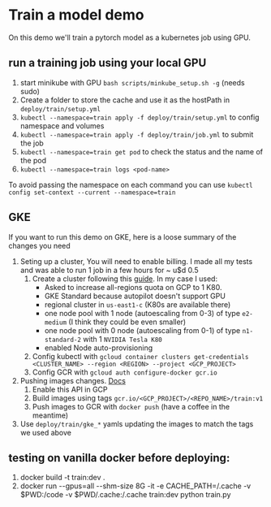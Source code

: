 # Train a model demo
On this demo we'll train a pytorch model as a kubernetes job using GPU.

## run a training job using your local GPU

1. start minikube with GPU `bash scripts/minkube_setup.sh -g` (needs sudo)
1. Create a folder to store the cache and use it as the hostPath in `deploy/train/setup.yml`
1. `kubectl --namespace=train apply -f deploy/train/setup.yml` to config namespace and volumes
1. `kubectl --namespace=train apply -f deploy/train/job.yml` to submit the job
1. `kubectl --namespace=train get pod` to check the status and the name of the pod
1. `kubectl --namespace=train logs <pod-name>`

To avoid passing the namespace on each command you can use `kubectl config set-context --current --namespace=train`

## GKE
If you want to run this demo on GKE, here is a loose summary of the changes you need

1. Seting up a cluster, You will need to enable billing. I made all my tests and was able to run 1 job in a few hours for ~ u$d 0.5
    1. Create a cluster following this [guide](https://cloud.google.com/kubernetes-engine/docs/how-to/gpus). In my case I used:
        - Asked to increase all-regions quota on GCP to 1 K80.
        - GKE Standard because autopilot doesn't support GPU
        - regional cluster in `us-east1-c` (K80s are available there)
        - one node pool with 1 node (autoescaling from 0-3) of type `e2-medium` (I think they could be even smaller)
        - one node pool with 0 node (autoescaling from 0-1) of type `n1-standard-2` with 1 `NVIDIA Tesla K80`
        - enabled Node auto-provisioning
    1. Config kubectl with `gcloud container clusters get-credentials <CLUSTER_NAME> --region <REGION> --project <GCP_PROJECT>`
    1. Config GCR with `gcloud auth configure-docker gcr.io`
1. Pushing images changes. [Docs](https://cloud.google.com/container-registry/docs/pushing-and-pulling)
    1. Enable this API in GCP
    1. Build images using tags `gcr.io/<GCP_PROJECT>/<REPO_NAME>/train:v1`
    1. Push images to GCR with `docker push` (have a coffee in the meantime)
1. Use `deploy/train/gke_*` yamls updating the images to match the tags we used above


## testing on vanilla docker before deploying:
1. docker build -t train:dev .
1. docker run --gpus=all --shm-size 8G -it -e CACHE_PATH=/.cache -v $PWD:/code -v $PWD/.cache:/.cache train:dev python train.py